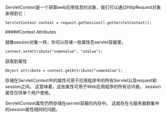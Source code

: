 ServletContext是一个获取web应用信息的对象，我们可以通过HttpRequest对象来得到它：
```
ServletContext context = request.getSession().getServletContext();
```
#####Context Attributes

就像session对象一样，你可以存储一些属性在servlet容器里。
```
context.setAttribute("someValue", "aValue");
```
获取到属性
```
Object attribute = context.getAttribute("someValue");
```
存储在ServletContext中的属性可用于应用程序中的所有Servlet以及request和session之间。 这意味着，这些属性可用于Web应用程序的所有访问者。 session属性仅供单个用户使用。

ServletContext属性仍然存储在servlet容器的内存中。 这就存在与服务器群集中的session属性相同的问题。
